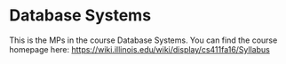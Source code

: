 # Database Systems

This is the MPs in the course Database Systems. You can find the course homepage here: https://wiki.illinois.edu/wiki/display/cs411fa16/Syllabus
